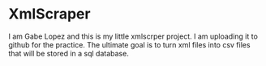 # XmlScraper

I am Gabe Lopez and this is my little xmlscrper project. I am uploading it to github for the practice. The ultimate goal is to turn xml files into csv files that will be stored in a sql database. 
